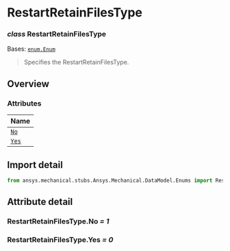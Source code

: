# RestartRetainFilesType

<a id="RestartRetainFilesType"></a>

### *class* RestartRetainFilesType

Bases: [`enum.Enum`](https://docs.python.org/3/library/enum.html#enum.Enum)

> Specifies the RestartRetainFilesType.

> <!-- !! processed by numpydoc !! -->

<a id="overview"></a>

## Overview

### Attributes

| Name |
| -------------------------------------- |
| [`No`](#RestartRetainFilesType.No) |
| [`Yes`](#RestartRetainFilesType.Yes) |

<a id="import-detail"></a>

## Import detail

```python
from ansys.mechanical.stubs.Ansys.Mechanical.DataModel.Enums import RestartRetainFilesType
```

<a id="attribute-detail"></a>

## Attribute detail

<a id="RestartRetainFilesType.No"></a>

### RestartRetainFilesType.No *= 1*

<a id="RestartRetainFilesType.Yes"></a>

### RestartRetainFilesType.Yes *= 0*
